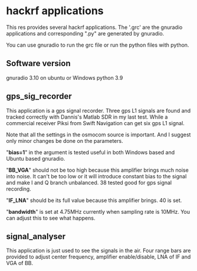 # hackrf applications

This res provides several hackrf applications. The '.grc' are the gnuradio applications and corresponding ".py" are generated by gnuradio. 

You can use gnuradio to run the grc file or run the python files with python.

## Software version

gnuradio 3.10 on ubuntu or Windows
python 3.9

## gps_sig_recorder

This application is a gps signal recorder. Three gps L1 signals are found and tracked correctly with Dannis's Matlab SDR in my last test. While a commercial receiver Piksi from Swift Navigation can get six gps L1 signal.

Note that all the settings in the osmocom source is important. And I suggest only minor changes be done on the parameters.

"**bias=1**" in the argument is tested useful in both Windows based and Ubuntu based gnuradio.

"**BB_VGA**" should not be too high because this amplifier brings much noise into noise. It can't be too low or it will introduce constant bias to the signal and make I and Q branch unbalanced. 38 tested good for gps signal recording.

"**IF_LNA**" should be its full value because this amplifier brings. 40 is set.

"**bandwidth**" is set at 4.75MHz currently when sampling rate is 10MHz. You can adjust this to see what happens. 

## signal_analyser

This application is just used to see the signals in the air. Four range bars are provided to adjust center frequency, amplifier enable/disable, LNA of IF and VGA of BB.

